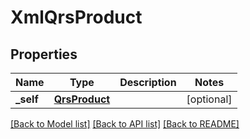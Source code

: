 # XmlQrsProduct

## Properties
Name | Type | Description | Notes
------------ | ------------- | ------------- | -------------
**_self** | [**QrsProduct**](QrsProduct.md) |  | [optional] 

[[Back to Model list]](../README.md#documentation-for-models) [[Back to API list]](../README.md#documentation-for-api-endpoints) [[Back to README]](../README.md)


